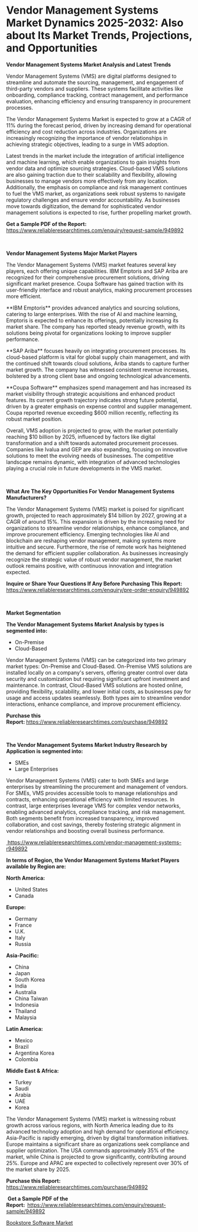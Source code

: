 <p><h1>Vendor Management Systems Market Dynamics 2025-2032: Also about Its Market Trends, Projections, and Opportunities</h1></p><p><strong>Vendor Management Systems Market Analysis and Latest Trends</strong></p>
<p><p>Vendor Management Systems (VMS) are digital platforms designed to streamline and automate the sourcing, management, and engagement of third-party vendors and suppliers. These systems facilitate activities like onboarding, compliance tracking, contract management, and performance evaluation, enhancing efficiency and ensuring transparency in procurement processes.</p><p>The Vendor Management Systems Market is expected to grow at a CAGR of 11% during the forecast period, driven by increasing demand for operational efficiency and cost reduction across industries. Organizations are increasingly recognizing the importance of vendor relationships in achieving strategic objectives, leading to a surge in VMS adoption. </p><p>Latest trends in the market include the integration of artificial intelligence and machine learning, which enable organizations to gain insights from vendor data and optimize sourcing strategies. Cloud-based VMS solutions are also gaining traction due to their scalability and flexibility, allowing businesses to manage vendors more effectively from any location. Additionally, the emphasis on compliance and risk management continues to fuel the VMS market, as organizations seek robust systems to navigate regulatory challenges and ensure vendor accountability. As businesses move towards digitization, the demand for sophisticated vendor management solutions is expected to rise, further propelling market growth.</p></p>
<p><strong>Get a Sample PDF of the Report:&nbsp;</strong> <a href="https://www.reliableresearchtimes.com/enquiry/request-sample/949892?utm_campaign=2204&utm_medium=2&utm_source=Github&utm_content=ia&utm_term=05032025&utm_id=vendor-management-systems">https://www.reliableresearchtimes.com/enquiry/request-sample/949892</a></p>
<p>&nbsp;</p>
<p><strong>Vendor Management Systems Major Market Players</strong></p>
<p><p>The Vendor Management Systems (VMS) market features several key players, each offering unique capabilities. IBM Emptoris and SAP Ariba are recognized for their comprehensive procurement solutions, driving significant market presence. Coupa Software has gained traction with its user-friendly interface and robust analytics, making procurement processes more efficient.</p><p>**IBM Emptoris** provides advanced analytics and sourcing solutions, catering to large enterprises. With the rise of AI and machine learning, Emptoris is expected to enhance its offerings, potentially increasing its market share. The company has reported steady revenue growth, with its solutions being pivotal for organizations looking to improve supplier performance.</p><p>**SAP Ariba** focuses heavily on integrating procurement processes. Its cloud-based platform is vital for global supply chain management, and with the continued shift towards cloud solutions, Ariba stands to capture further market growth. The company has witnessed consistent revenue increases, bolstered by a strong client base and ongoing technological advancements.</p><p>**Coupa Software** emphasizes spend management and has increased its market visibility through strategic acquisitions and enhanced product features. Its current growth trajectory indicates strong future potential, driven by a greater emphasis on expense control and supplier management. Coupa reported revenue exceeding $600 million recently, reflecting its robust market position.</p><p>Overall, VMS adoption is projected to grow, with the market potentially reaching $10 billion by 2025, influenced by factors like digital transformation and a shift towards automated procurement processes. Companies like Ivalua and GEP are also expanding, focusing on innovative solutions to meet the evolving needs of businesses. The competitive landscape remains dynamic, with integration of advanced technologies playing a crucial role in future developments in the VMS market.</p></p>
<p>&nbsp;</p>
<p><strong>What Are The Key Opportunities For Vendor Management Systems Manufacturers?</strong></p>
<p><p>The Vendor Management Systems (VMS) market is poised for significant growth, projected to reach approximately $14 billion by 2027, growing at a CAGR of around 15%. This expansion is driven by the increasing need for organizations to streamline vendor relationships, enhance compliance, and improve procurement efficiency. Emerging technologies like AI and blockchain are reshaping vendor management, making systems more intuitive and secure. Furthermore, the rise of remote work has heightened the demand for efficient supplier collaboration. As businesses increasingly recognize the strategic value of robust vendor management, the market outlook remains positive, with continuous innovation and integration expected.</p></p>
<p><strong>Inquire or Share Your Questions If Any Before Purchasing This Report:</strong> <a href="https://www.reliableresearchtimes.com/enquiry/pre-order-enquiry/949892?utm_campaign=2204&utm_medium=2&utm_source=Github&utm_content=ia&utm_term=05032025&utm_id=vendor-management-systems">https://www.reliableresearchtimes.com/enquiry/pre-order-enquiry/949892</a></p>
<p>&nbsp;</p>
<p><strong>Market Segmentation</strong></p>
<p><strong>The Vendor Management Systems Market Analysis by types is segmented into:</strong></p>
<p><ul><li>On-Premise</li><li>Cloud-Based</li></ul></p>
<p><p>Vendor Management Systems (VMS) can be categorized into two primary market types: On-Premise and Cloud-Based. On-Premise VMS solutions are installed locally on a company's servers, offering greater control over data security and customization but requiring significant upfront investment and maintenance. In contrast, Cloud-Based VMS solutions are hosted online, providing flexibility, scalability, and lower initial costs, as businesses pay for usage and access updates seamlessly. Both types aim to streamline vendor interactions, enhance compliance, and improve procurement efficiency.</p></p>
<p><strong>Purchase this Report:&nbsp;</strong><a href="https://www.reliableresearchtimes.com/purchase/949892?utm_campaign=2204&utm_medium=2&utm_source=Github&utm_content=ia&utm_term=05032025&utm_id=vendor-management-systems">https://www.reliableresearchtimes.com/purchase/949892</a></p>
<p>&nbsp;</p>
<p><strong>The Vendor Management Systems Market Industry Research by Application is segmented into:</strong></p>
<p><ul><li>SMEs</li><li>Large Enterprises</li></ul></p>
<p><p>Vendor Management Systems (VMS) cater to both SMEs and large enterprises by streamlining the procurement and management of vendors. For SMEs, VMS provides accessible tools to manage relationships and contracts, enhancing operational efficiency with limited resources. In contrast, large enterprises leverage VMS for complex vendor networks, enabling advanced analytics, compliance tracking, and risk management. Both segments benefit from increased transparency, improved collaboration, and cost savings, thereby fostering strategic alignment in vendor relationships and boosting overall business performance.</p></p>
<p><a href="https://www.reliableresearchtimes.com/vendor-management-systems-r949892?utm_campaign=2204&utm_medium=2&utm_source=Github&utm_content=ia&utm_term=05032025&utm_id=vendor-management-systems">&nbsp;https://www.reliableresearchtimes.com/vendor-management-systems-r949892</a></p>
<p><strong>In terms of Region, the Vendor Management Systems Market Players available by Region are:</strong></p>
<p>
    <p> <strong> North America: </strong>
        <ul>
            <li>United States</li>
            <li>Canada</li>
        </ul>
        </p> 
    <p> <strong> Europe: </strong>
        <ul>
            <li>Germany</li>
            <li>France</li>
            <li>U.K.</li>
            <li>Italy</li>
            <li>Russia</li>
        </ul>
        </p> 
    <p> <strong> Asia-Pacific: </strong>
        <ul>
            <li>China</li>
            <li>Japan</li>
            <li>South Korea</li>
            <li>India</li>
            <li>Australia</li>
            <li>China Taiwan</li>
            <li>Indonesia</li>
            <li>Thailand</li>
            <li>Malaysia</li>
        </ul>
        </p> 
    <p> <strong> Latin America: </strong>
        <ul>
            <li>Mexico</li>
            <li>Brazil</li>
            <li>Argentina Korea</li>
            <li>Colombia</li>
        </ul>
        </p> 
    <p> <strong> Middle East & Africa: </strong>
        <ul>
            <li>Turkey</li>
            <li>Saudi</li>
            <li>Arabia</li>
            <li>UAE</li>
            <li>Korea</li>
        </ul>
    </p>
    </p>
<p><p>The Vendor Management Systems (VMS) market is witnessing robust growth across various regions, with North America leading due to its advanced technology adoption and high demand for operational efficiency. Asia-Pacific is rapidly emerging, driven by digital transformation initiatives. Europe maintains a significant share as organizations seek compliance and supplier optimization. The USA commands approximately 35% of the market, while China is projected to grow significantly, contributing around 25%. Europe and APAC are expected to collectively represent over 30% of the market share by 2025.</p></p>
<p><strong>Purchase this Report: </strong><a href="https://www.reliableresearchtimes.com/purchase/949892?utm_campaign=2204&utm_medium=2&utm_source=Github&utm_content=ia&utm_term=05032025&utm_id=vendor-management-systems">https://www.reliableresearchtimes.com/purchase/949892</a></p>
<p>&nbsp;<strong>Get a Sample PDF of the Report:&nbsp;&nbsp;</strong><a href="https://www.reliableresearchtimes.com/enquiry/request-sample/949892?utm_campaign=2204&utm_medium=2&utm_source=Github&utm_content=ia&utm_term=05032025&utm_id=vendor-management-systems">https://www.reliableresearchtimes.com/enquiry/request-sample/949892</a></p>
<p><strong></strong></p>
<p><p><a href="https://github.com/tona7vba/Market-Research-Report-List-1/blob/main/bookstore-software-market.md?utm_campaign=2204&utm_medium=2&utm_source=Github&utm_content=ia&utm_term=05032025&utm_id=vendor-management-systems">Bookstore Software Market</a></p></p>